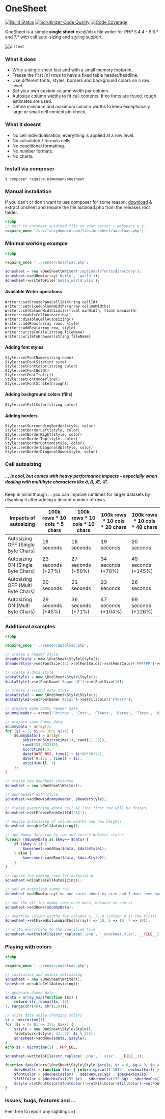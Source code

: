 # OneSheet

[![Build Status](https://travis-ci.org/nimmneun/onesheet.svg?branch=master)](https://travis-ci.org/nimmneun/onesheet)
[![Scrutinizer Code Quality](https://scrutinizer-ci.com/g/nimmneun/onesheet/badges/quality-score.png?b=master)](https://scrutinizer-ci.com/g/nimmneun/onesheet/?branch=master)
[![Code Coverage](https://scrutinizer-ci.com/g/nimmneun/onesheet/badges/coverage.png?b=master)](https://scrutinizer-ci.com/g/nimmneun/onesheet/?branch=master)

OneSheet is a simple **single sheet** excel/xlsx file writer for PHP 5.4.4 - 5.6.* and 7.* with cell auto-sizing and styling support.

![alt text](autosizing_excel_screencap.png "OneSheet excel output example")

### What it does
- Write a single sheet fast and with a small memory footprint.
- Freeze the first [n] rows to have a fixed table header/headline.
- Use different fonts, styles, borders and background colors on a row level.
- Set your own custom column width per column.
- Autosize column widths to fit cell contents. If no fonts are found, rough estimates are used.
- Define minimum and maximum column widths to keep exceptionally large or small cell contents in check.

### What it doesnt
- No cell individualisation, everything is applied at a row level.
- No calculated / formula cells.
- No conditional formatting.
- No number formats.
- No charts.

### Install via composer
```
$ composer require nimmneun/onesheet
```

### Manual installation
If you can't or don't want to use composer for some reason,
[download](https://github.com/nimmneun/onesheet/releases/latest) & extract onsheet and require the file autoload.php from the releases root folder.
```php
<?php
// path to onesheet autoload file on your server / webspace e.g.:
require_once '/srv/fancydomain.com/libs/onesheet/autoload.php';
```

### Minimal working example
```php
<?php

require_once '../vendor/autoload.php';

$onesheet = new \OneSheet\Writer('/optional/fonts/directory');
$onesheet->addRow(array('hello', 'world'));
$onesheet->writeToFile('hello_world.xlsx');
```

#### Available Writer operations
```
Writer::setFreezePaneCellId(string cellId)
Writer::setFixedColumnWidths(array columnWidths)
Writer::setColumnWidthLimits(float minWidth, float maxWidth)
Writer::enableCellAutosizing()
Writer::disableCellAutosizing()
Writer::addRows(array rows, style)
Writer::addRow(array row, style)
Writer::writeToFile(string fileName)
Writer::writeToBrowser(string fileName)
```

#### Adding font styles
```
Style::setFontName(string name)
Style::setFontSize(int size)
Style::setFontColor(string color)
Style::setFontBold()
Style::setFontItalic()
Style::setFontUnderline()
Style::setFontStrikethrough()
```
#### Adding background colors (fills)
```
Style::setFillColor(string color)
```

#### Adding borders
```
Style::setSurroundingBorder(style, color)
Style::setBorderLeft(style, color)
Style::setBorderRight(style, color)
Style::setBorderTop(style, color)
Style::setBorderBottom(style, color)
Style::setBorderDiagonalUp(style, color)
Style::setBorderDiagonalDown(style, color)
```

### Cell autosizing
##### ... is cool, but comes with heavy performance impacts - especially when dealing with multibyte characters like ä, ß, Æ, ポ.
Keep in mind though ... you can improve runtimes for larger datasets by disabling it after adding a decent number of rows.

| Impacts of autosizing                 | 100k rows * 10 cols * 5 chars | 100k rows * 10 cols * 10 chars | 100k rows * 10 cols * 20 chars | 100k rows * 10 cols * 40 chars |
| ------------------------------------- | ----------------------------- | ------------------------------ | ------------------------------ | ------------------------------ |
| Autosizing OFF (Single Byte Chars)    | 18 seconds                    | 18 seconds                     | 19 seconds                     | 20 seconds                     |
| Autosizing ON  (Single Byte Chars)    | 23 seconds (+27%)             | 27 seconds (+50%)              | 34 seconds (+78%)              | 49 seconds (+145%)             |
| Autosizing OFF (Multi Byte Chars)     | 20 seconds                    | 21 seconds                     | 23 seconds                     | 26 seconds                     |
| Autosizing ON  (Multi Byte Chars)     | 29 seconds (+45%)             | 36 seconds (+71%)              | 47 seconds (+104%)             | 69 seconds (+126%)             |

### Additional examples
```php
<?php

require_once '../vendor/autoload.php';

// create a header style
$headerStyle = new \OneSheet\Style\Style();
$headerStyle->setFontSize(13)->setFontBold()->setFontColor('FFFFFF')->setFillColor('777777');

// create a data style
$dataStyle1 = new \OneSheet\Style\Style();
$dataStyle1->setFontName('Segoe UI')->setFontSize(10);

// create a second data style
$dataStyle2 = new \OneSheet\Style\Style();
$dataStyle2->setFontName('Arial')->setFillColor('F7F7F7');

// prepare some dummy header data
$dummyHeader = array('Strings', 'Ints', 'Floats', 'Dates', 'Times', 'Uids');

// prepare some dummy data
$dummyData = array();
for ($i = 1; $i <= 100; $i++) {
    $dummyData[] = array(
        substr(md5(microtime()), rand(11,22)),
        rand(333,333333),
        microtime(1),
        date(DATE_RSS, time() + $i*60*60*24),
        date('H:i:s', time() + $i),
        uniqid(null, 1)
    );
}

// create new OneSheet instance
$onesheet = new \OneSheet\Writer();

// add header with style
$onesheet->addRow($dummyHeader, $headerStyle);

// freeze everything above cell A2 (the first row will be frozen)
$onesheet->setFreezePaneCellId('A2');

// enable autosizing of column widths and row heights
$onesheet->enableCellAutosizing();

// add dummy data row by row and switch between styles
foreach ($dummyData as $key=> $data) {
    if ($key % 2) {
        $onesheet->addRow($data, $dataStyle1);
    } else {
        $onesheet->addRow($data, $dataStyle2);
    }
}

// ignore the coming rows for autosizing
$onesheet->disableCellAutosizing();

// add an oversized dummy row
$onesheet->addRow(array('no one cares about my size and I dont even have a special style!'));

// add the all the dummy rows once more, because we can =)
$onesheet->addRows($dummyData);

// Override column widths for columns 6, 7, 8 (column 0 is the first)
$onesheet->setFixedColumnWidths(array(5 => 10, 6 => 10, 7 => 10));

// write everything to the specified file
$onesheet->writeToFile(str_replace('.php', '_onesheet.xlsx', __FILE__));
```

### Playing with colors
```php
<?php

require_once '../vendor/autoload.php';

// initialize and enable cellsizing
$onesheet = new \OneSheet\Writer();
$onesheet->enableCellAutosizing();

// generate dummy data
$data = array_map(function ($x) {
    return str_repeat($x, 10);
}, range(chr(40), chr(120)));

// write data while changing colors
$t = -microtime(1);
for ($i = 0; $i <= 255; $i++) {
    $style = new OneSheet\Style\Style();
    fadeColors($style, 33, 77, $i % 255);
    $onesheet->addRow($data, $style);
}
echo $t + microtime(1) . PHP_EOL;

$onesheet->writeToFile(str_replace('.php', '.xlsx', __FILE__));

function fadeColors(\OneSheet\Style\Style $style, $r = 0, $g = 0, $b = 0) {
    $decHexCss = function ($n) { return sprintf('%02s', dechex($n)); };
    $fontColor = $decHexCss($r) . $decHexCss($g) . $decHexCss($b);
    $fillColor = $decHexCss(255-$r) . $decHexCss(255-$g) . $decHexCss(255-$b);
    $style->setFontColor($fontColor)->setFillColor($fillColor)->setFontSize(9);
}
```

### Issues, bugs, features and ...
Feel free to report any sightings =).
